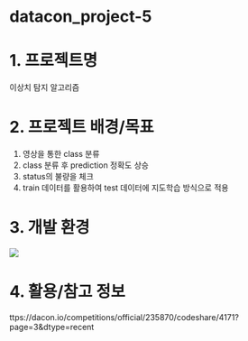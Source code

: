 # datacon_project-5

# 1. 프로젝트명
이상치 탐지 알고리즘

# 2. 프로젝트 배경/목표
1. 영상을 통한 class 분류
2. class 분류 후 prediction 정확도 상승
3. status의 불량을 체크
4. train 데이터를 활용하여 test 데이터에 지도학습 방식으로 적용

# 3. 개발 환경
<img src = "https://jsideas.net/transfer_learning_with_keras_on_floydhub/">

# 4. 활용/참고 정보
ttps://dacon.io/competitions/official/235870/codeshare/4171?page=3&dtype=recent


